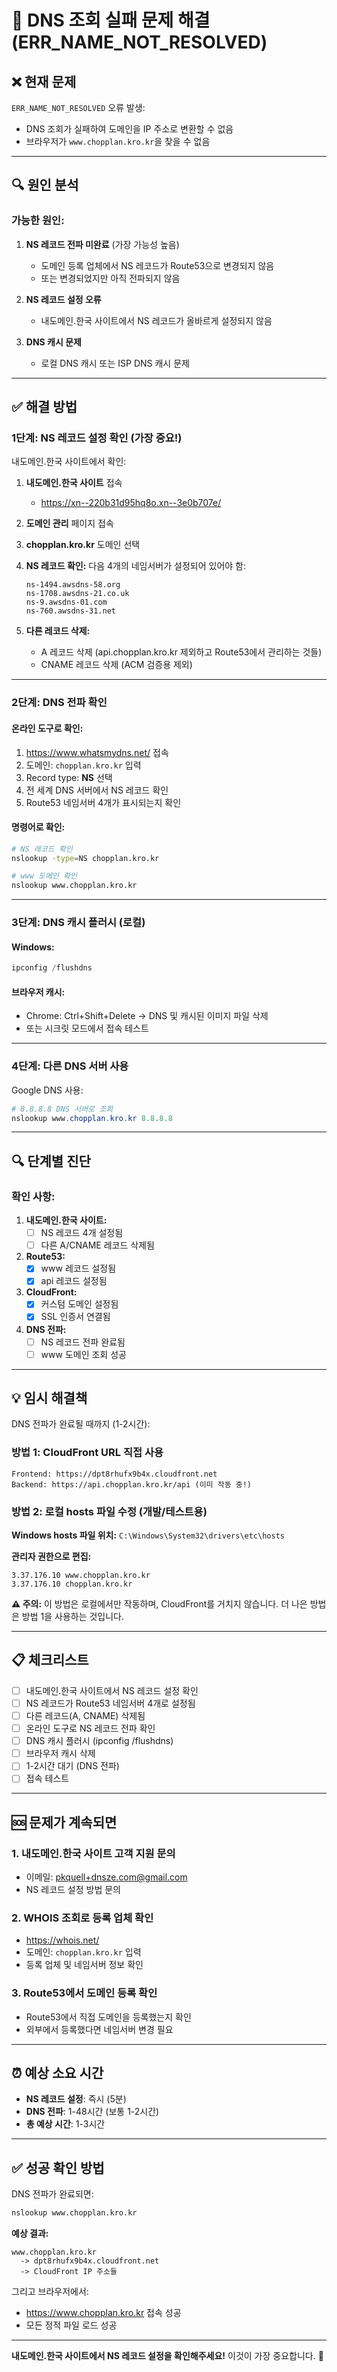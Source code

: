 # 🔧 DNS 조회 실패 문제 해결 (ERR_NAME_NOT_RESOLVED)

## ❌ 현재 문제

`ERR_NAME_NOT_RESOLVED` 오류 발생:
- DNS 조회가 실패하여 도메인을 IP 주소로 변환할 수 없음
- 브라우저가 `www.chopplan.kro.kr`을 찾을 수 없음

---

## 🔍 원인 분석

### 가능한 원인:

1. **NS 레코드 전파 미완료** (가장 가능성 높음)
   - 도메인 등록 업체에서 NS 레코드가 Route53으로 변경되지 않음
   - 또는 변경되었지만 아직 전파되지 않음

2. **NS 레코드 설정 오류**
   - 내도메인.한국 사이트에서 NS 레코드가 올바르게 설정되지 않음

3. **DNS 캐시 문제**
   - 로컬 DNS 캐시 또는 ISP DNS 캐시 문제

---

## ✅ 해결 방법

### 1단계: NS 레코드 설정 확인 (가장 중요!)

내도메인.한국 사이트에서 확인:

1. **내도메인.한국 사이트** 접속
   - https://xn--220b31d95hq8o.xn--3e0b707e/

2. **도메인 관리** 페이지 접속

3. **chopplan.kro.kr** 도메인 선택

4. **NS 레코드 확인:**
   다음 4개의 네임서버가 설정되어 있어야 함:
   ```
   ns-1494.awsdns-58.org
   ns-1708.awsdns-21.co.uk
   ns-9.awsdns-01.com
   ns-760.awsdns-31.net
   ```

5. **다른 레코드 삭제:**
   - A 레코드 삭제 (api.chopplan.kro.kr 제외하고 Route53에서 관리하는 것들)
   - CNAME 레코드 삭제 (ACM 검증용 제외)

---

### 2단계: DNS 전파 확인

#### 온라인 도구로 확인:
1. https://www.whatsmydns.net/ 접속
2. 도메인: `chopplan.kro.kr` 입력
3. Record type: **NS** 선택
4. 전 세계 DNS 서버에서 NS 레코드 확인
5. Route53 네임서버 4개가 표시되는지 확인

#### 명령어로 확인:
```bash
# NS 레코드 확인
nslookup -type=NS chopplan.kro.kr

# www 도메인 확인
nslookup www.chopplan.kro.kr
```

---

### 3단계: DNS 캐시 플러시 (로컬)

#### Windows:
```powershell
ipconfig /flushdns
```

#### 브라우저 캐시:
- Chrome: Ctrl+Shift+Delete → DNS 및 캐시된 이미지 파일 삭제
- 또는 시크릿 모드에서 접속 테스트

---

### 4단계: 다른 DNS 서버 사용

Google DNS 사용:
```powershell
# 8.8.8.8 DNS 서버로 조회
nslookup www.chopplan.kro.kr 8.8.8.8
```

---

## 🔍 단계별 진단

### 확인 사항:

1. **내도메인.한국 사이트:**
   - [ ] NS 레코드 4개 설정됨
   - [ ] 다른 A/CNAME 레코드 삭제됨

2. **Route53:**
   - [x] www 레코드 설정됨
   - [x] api 레코드 설정됨

3. **CloudFront:**
   - [x] 커스텀 도메인 설정됨
   - [x] SSL 인증서 연결됨

4. **DNS 전파:**
   - [ ] NS 레코드 전파 완료됨
   - [ ] www 도메인 조회 성공

---

## 💡 임시 해결책

DNS 전파가 완료될 때까지 (1-2시간):

### 방법 1: CloudFront URL 직접 사용
```
Frontend: https://dpt8rhufx9b4x.cloudfront.net
Backend: https://api.chopplan.kro.kr/api (이미 작동 중!)
```

### 방법 2: 로컬 hosts 파일 수정 (개발/테스트용)

**Windows hosts 파일 위치:**
`C:\Windows\System32\drivers\etc\hosts`

**관리자 권한으로 편집:**
```
3.37.176.10 www.chopplan.kro.kr
3.37.176.10 chopplan.kro.kr
```

**⚠️ 주의:** 이 방법은 로컬에서만 작동하며, CloudFront를 거치지 않습니다.
더 나은 방법은 방법 1을 사용하는 것입니다.

---

## 📋 체크리스트

- [ ] 내도메인.한국 사이트에서 NS 레코드 설정 확인
- [ ] NS 레코드가 Route53 네임서버 4개로 설정됨
- [ ] 다른 레코드(A, CNAME) 삭제됨
- [ ] 온라인 도구로 NS 레코드 전파 확인
- [ ] DNS 캐시 플러시 (ipconfig /flushdns)
- [ ] 브라우저 캐시 삭제
- [ ] 1-2시간 대기 (DNS 전파)
- [ ] 접속 테스트

---

## 🆘 문제가 계속되면

### 1. 내도메인.한국 사이트 고객 지원 문의
- 이메일: pkquell+dnsze.com@gmail.com
- NS 레코드 설정 방법 문의

### 2. WHOIS 조회로 등록 업체 확인
- https://whois.net/
- 도메인: `chopplan.kro.kr` 입력
- 등록 업체 및 네임서버 정보 확인

### 3. Route53에서 도메인 등록 확인
- Route53에서 직접 도메인을 등록했는지 확인
- 외부에서 등록했다면 네임서버 변경 필요

---

## ⏰ 예상 소요 시간

- **NS 레코드 설정**: 즉시 (5분)
- **DNS 전파**: 1-48시간 (보통 1-2시간)
- **총 예상 시간**: 1-3시간

---

## ✅ 성공 확인 방법

DNS 전파가 완료되면:

```bash
nslookup www.chopplan.kro.kr
```

**예상 결과:**
```
www.chopplan.kro.kr
  -> dpt8rhufx9b4x.cloudfront.net
  -> CloudFront IP 주소들
```

그리고 브라우저에서:
- https://www.chopplan.kro.kr 접속 성공
- 모든 정적 파일 로드 성공

---

**내도메인.한국 사이트에서 NS 레코드 설정을 확인해주세요!** 이것이 가장 중요합니다. 🚀


